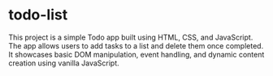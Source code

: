 # todo-list
This project is a simple Todo app built using HTML, CSS, and JavaScript. The app allows users to add tasks to a list and delete them once completed. It showcases basic DOM manipulation, event handling, and dynamic content creation using vanilla JavaScript.
